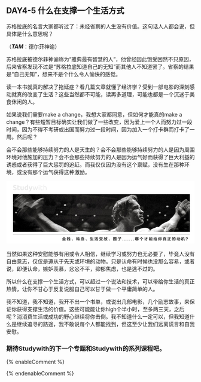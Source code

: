 ## DAY4-5 什么在支撑一个生活方式

苏格拉底的名言大家都听过了：未经省察的人生没有价值。这句话人人都会说，但具体是什么意思呢？

（_**TAM**_：德尔菲神谕）

苏格拉底被德尔菲神谕称为“雅典最有智慧的人”，他曾经因此饱受困然不只原因，后来省察发现不过是“苏格拉底知道自己的无知”而其他人不知道罢了。省察的结果是“自己无知”，想来不是个什么令人愉快的感觉。

读一本书就真的解决了拖延症？看几篇文章就懂了经济学？受到一部电影的深刻感动就真的改变了生活？这些当然都不可能，读再多道理，可能也都是一个沉迷于美食休闲的人。

如果说我们需要make a change，我想大家都同意，但如何才能真的make a change？有些短暂目标确实让我们做了一些改变，因为爱上一个人而努力过一段时间，因为不得不考研或出国而努力过一段时间，因为加入一个打卡群而打卡了一周。然后呢？

会不会那些能够持续努力的人是天生的？会不会那些能够持续努力的人是因为周围环境对他施加的压力？会不会那些持续努力的人是因为运气好而获得了巨大利益的诱惑或者获得了巨大惩罚的追赶。而我仅仅因为没有这个禀赋，没有生在那种环境，或没有那个运气获得这种激励。

![](/assets/27.jpg)

当然如果这种安慰能够有用或令人相信，继续学习或努力也无必要了，毕竟人没有自由意志，仅仅是遵从于先天或环境的动物。只是认命有时候也没那么容易，或者说，即便认命，嫉妒羡慕，忿忿不平，抑郁焦虑，也是逃不过的。

所以什么在支撑一个生活方式，可以超过一个说法和技术，可以带给你生活的真正热情，让你不甘心于反复说服自己可以甘于做一个平庸简单的人。

我不知道，我不知道，我开不出一个书单，或说出几部电影，几个励志故事，来保证你获得支撑生活的价值。这些可能能让你high个半小时，至多两三天，之后呢？消消费生活或成功的野心继续将你击倒。我不知道什么一定可以，但我知道什么是继续追寻的路途，我不敢说每个人都能找到，但这至少让我们远离谎言和自我安慰。

### 期待Studywith的下一个专题和Studywith的系列课程吧。

{% enableComment %}

{% endenableComment %}



